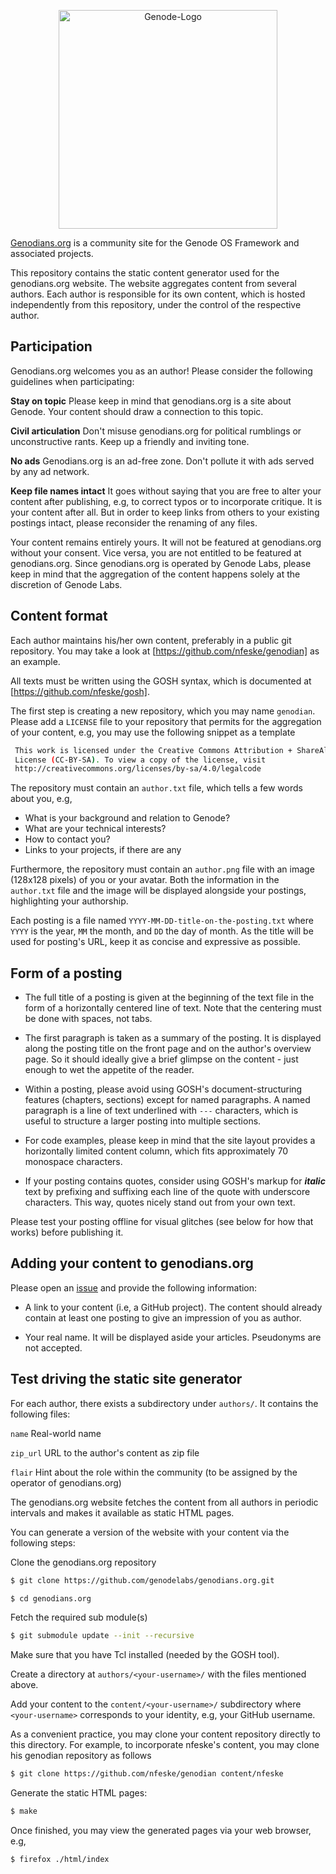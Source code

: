 <p align="center">
<img alt="Genode-Logo" width="350" src="https://genodians.org/site_title.png">
</p>

[Genodians.org](https://genodians.org) is a community site for the Genode OS 
Framework and associated projects.

This repository contains the static content generator used for the
genodians.org website. The website aggregates content from several authors.
Each author is responsible for its own content, which is hosted independently
from this repository, under the control of the respective author.


## Participation

Genodians.org welcomes you as an author! Please consider the following
guidelines when participating:

**Stay on topic** Please keep in mind that genodians.org is a site about
  Genode. Your content should draw a connection to this topic.

**Civil articulation** Don't misuse genodians.org for political rumblings or
  unconstructive rants. Keep up a friendly and inviting tone.

**No ads** Genodians.org is an ad-free zone. Don't pollute it with ads served
  by any ad network.

**Keep file names intact** It goes without saying that you are free to alter
  your content after publishing, e.g, to correct typos or to incorporate
  critique. It is your content after all. But in order to keep links from
  others to your existing postings intact, please reconsider the renaming of
  any files.

Your content remains entirely yours. It will not be featured at genodians.org
without your consent. Vice versa, you are not entitled to be featured at
genodians.org. Since genodians.org is operated by Genode Labs, please keep in
mind that the aggregation of the content happens solely at the discretion of
Genode Labs.


## Content format

Each author maintains his/her own content, preferably in a public git
repository. You may take a look at [https://github.com/nfeske/genodian]
as an example.

All texts must be written using the GOSH syntax, which is documented at
[https://github.com/nfeske/gosh].

The first step is creating a new repository, which you may name `genodian`.
Please add a `LICENSE` file to your repository that permits for the
aggregation of your content, e.g, you may use the following snippet as a
template

```sh
 This work is licensed under the Creative Commons Attribution + ShareAlike
 License (CC-BY-SA). To view a copy of the license, visit
 http://creativecommons.org/licenses/by-sa/4.0/legalcode
```

The repository must contain an `author.txt` file, which tells a few words
about you, e.g,

- What is your background and relation to Genode?
- What are your technical interests?
- How to contact you?
- Links to your projects, if there are any

Furthermore, the repository must contain an `author.png` file with an image
(128x128 pixels) of you or your avatar. Both the information in the
`author.txt` file and the image will be displayed alongside your postings,
highlighting your authorship.

Each posting is a file named `YYYY-MM-DD-title-on-the-posting.txt` where
`YYYY` is the year, `MM` the month, and `DD` the day of month. As the title
will be used for posting's URL, keep it as concise and expressive as possible.


## Form of a posting

- The full title of a posting is given at the beginning of the text file in
  the form of a horizontally centered line of text. Note that the centering
  must be done with spaces, not tabs.

- The first paragraph is taken as a summary of the posting. It is displayed
  along the posting title on the front page and on the author's overview page.
  So it should ideally give a brief glimpse on the content - just enough to
  wet the appetite of the reader.

- Within a posting, please avoid using GOSH's document-structuring features
  (chapters, sections) except for named paragraphs. A named paragraph is a
  line of text underlined with `---` characters, which is useful to structure
  a larger posting into multiple sections.

- For code examples, please keep in mind that the site layout provides a
  horizontally limited content column, which fits approximately 70 monospace
  characters.

- If your posting contains quotes, consider using GOSH's markup for ***italic***
  text by prefixing and suffixing each line of the quote with underscore
  characters. This way, quotes nicely stand out from your own text.

Please test your posting offline for visual glitches (see below for how that
works) before publishing it.


## Adding your content to genodians.org

Please open an [issue](https://github.com/genodelabs/genodians.org) and
provide the following information:

- A link to your content (i.e, a GitHub project). The content should already
  contain at least one posting to give an impression of you as author.

- Your real name. It will be displayed aside your articles. Pseudonyms are not
  accepted.


## Test driving the static site generator

For each author, there exists a subdirectory under `authors/`. It contains the
following files:

`name` Real-world name

`zip_url` URL to the author's content as zip file

`flair` Hint about the role within the community (to be assigned by the
  operator of genodians.org)

The genodians.org website fetches the content from all authors in periodic
intervals and makes it available as static HTML pages.

You can generate a version of the website with your content via the following
steps:

 Clone the genodians.org repository

```sh
$ git clone https://github.com/genodelabs/genodians.org.git

$ cd genodians.org
```

 Fetch the required sub module(s)

```sh
$ git submodule update --init --recursive
```
 Make sure that you have Tcl installed (needed by the GOSH tool).

 Create a directory at `authors/<your-username>/` with the files mentioned above.

Add your content to the `content/<your-username>/` subdirectory where 
`<your-username>` corresponds to your identity, e.g, your GitHub username.

  As a convenient practice, you may clone your content repository directly to
  this directory. For example, to incorporate nfeske's content, you may clone
  his genodian repository as follows

```sh
$ git clone https://github.com/nfeske/genodian content/nfeske
```
 Generate the static HTML pages:

```sh
$ make
```

 Once finished, you may view the generated pages via your web browser, e.g,

```sh
$ firefox ./html/index
```
